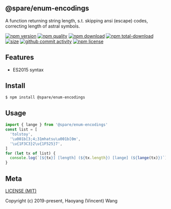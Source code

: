 ## @spare/enum-encodings
A function returning string length,
s.t. 
    skipping ansi (escape) codes,
    correcting length of astral symbols.

[![npm version][npm-image]][npm-url]
[![npm quality][quality-image]][quality-url]
[![npm download][download-image]][npm-url]
[![npm total-download][total-download-image]][npm-url]
[![size][size]][size-url]
[![github commit activity][commit-image]][github-url]
[![npm license][license-image]][npm-url]

## Features

- ES2015 syntax

## Install
```console
$ npm install @spare/enum-encodings
```

## Usage
```js
import { lange } from '@spare/enum-encodings'
const list = [
  'tolstoy',
  '\u001b[3;4;31mhatsu\u001b[0m',
  '\u{1F3C3}2\u{1F525}7',
]
for (let tx of list) {
  console.log(`[${tx}] [length] (${tx.length}) [lange] (${lange(tx)})`)
}
```

## Meta
[LICENSE (MIT)](/LICENSE)

Copyright (c) 2019-present, Haoyang (Vincent) Wang

[//]: <> (Shields)
[npm-image]: https://img.shields.io/npm/v/@spare/enum-encodings.svg?style=flat-square
[quality-image]: http://npm.packagequality.com/shield/@spare/enum-encodings.svg?style=flat-square
[download-image]: https://img.shields.io/npm/dm/@spare/enum-encodings.svg?style=flat-square
[total-download-image]:https://img.shields.io/npm/dt/@spare/enum-encodings.svg?style=flat-square
[license-image]: https://img.shields.io/npm/l/@spare/enum-encodings.svg?style=flat-square
[commit-image]: https://img.shields.io/github/commit-activity/y/hoyeungw/spare/enum-encodings?style=flat-square
[size]: https://flat.badgen.net/packagephobia/install/@spare/enum-encodings

[//]: <> (Link)
[npm-url]: https://npmjs.org/package/@spare/enum-encodings
[quality-url]: http://packagequality.com/#?package=@spare/enum-encodings
[github-url]: https://github.com/hoyeungw/@spare/enum-encodings
[size-url]: https://packagephobia.now.sh/result?p=@spare/enum-encodings

